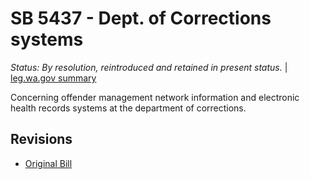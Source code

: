 # SB 5437 - Dept. of Corrections systems
*Status: By resolution, reintroduced and retained in present status.* | [leg.wa.gov summary](https://app.leg.wa.gov/billsummary?BillNumber=5437&Year=2021)

Concerning offender management network information and electronic health records systems at the department of corrections.

## Revisions
* [Original Bill](1/)